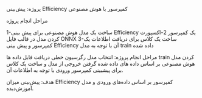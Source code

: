 پروژه: پیش‌بینی Efficiency کمپرسور با هوش مصنوعی

مراحل انجام پروژه

1-ساخت یک مدل هوش مصنوعی برای پیش بینی Efficiency یک کمپرسور
2-اکسپورت کردن مدل در قالب فایل  ONNX
3-ساخت یک کلاس برای دریافت اطلاعات یک کمپرسور و پیش بینی Efficiency آن با توجه به مدل train داده شده

مراحل انجام پروژه:
انتخاب مدل رگرسیون خطی 
دریافت فایل داده ها 
train کردن مدل هوش مصنوعی بر اساس داده های داده شده
گرفتن خروجی از مدل و ساخت یک کلاس برای پیشبینی کمپرسور ورودی با توجه به اطلاعات آن.



 هدف: پیش‌بینی میزان Efficiency کمپرسور بر اساس داده‌های ورودی و مدل آموزش‌دیده.
